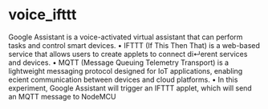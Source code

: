 # voice_ifttt
Google Assistant is a voice-activated virtual assistant that can perform tasks and control
smart devices.
• IFTTT (If This Then That) is a web-based service that allows users to create applets to
connect di↵erent services and devices.
• MQTT (Message Queuing Telemetry Transport) is a lightweight messaging protocol designed for IoT applications, enabling ecient communication between devices and cloud
platforms.
• In this experiment, Google Assistant will trigger an IFTTT applet, which will send an
MQTT message to NodeMCU
